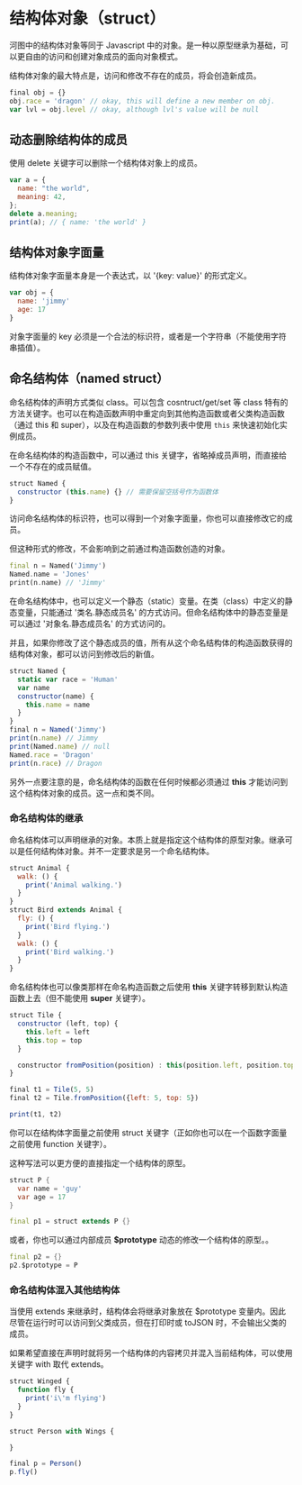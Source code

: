 # 结构体对象（struct）

河图中的结构体对象等同于 Javascript 中的对象。是一种以原型继承为基础，可以更自由的访问和创建对象成员的面向对象模式。

结构体对象的最大特点是，访问和修改不存在的成员，将会创造新成员。

```javascript
final obj = {}
obj.race = 'dragon' // okay, this will define a new member on obj.
var lvl = obj.level // okay, although lvl's value will be null
```

## 动态删除结构体的成员

使用 delete 关键字可以删除一个结构体对象上的成员。

```javascript
var a = {
  name: "the world",
  meaning: 42,
};
delete a.meaning;
print(a); // { name: 'the world' }
```

## 结构体对象字面量

结构体对象字面量本身是一个表达式，以 '{key: value}' 的形式定义。

```javascript
var obj = {
  name: 'jimmy'
  age: 17
}
```

对象字面量的 key 必须是一个合法的标识符，或者是一个字符串（不能使用字符串插值）。

## 命名结构体（named struct）

命名结构体的声明方式类似 class。可以包含 cosntruct/get/set 等 class 特有的方法关键字。也可以在构造函数声明中重定向到其他构造函数或者父类构造函数（通过 this 和 super），以及在构造函数的参数列表中使用 `this` 来快速初始化实例成员。

在命名结构体的构造函数中，可以通过 this 关键字，省略掉成员声明，而直接给一个不存在的成员赋值。

```javascript
struct Named {
  constructor (this.name) {} // 需要保留空括号作为函数体
}
```

访问命名结构体的标识符，也可以得到一个对象字面量，你也可以直接修改它的成员。

但这种形式的修改，不会影响到之前通过构造函数创造的对象。

```dart
final n = Named('Jimmy')
Named.name = 'Jones'
print(n.name) // 'Jimmy'
```

在命名结构体中，也可以定义一个静态（static）变量。在类（class）中定义的静态变量，只能通过 '类名.静态成员名' 的方式访问。但命名结构体中的静态变量是可以通过 '对象名.静态成员名' 的方式访问的。

并且，如果你修改了这个静态成员的值，所有从这个命名结构体的构造函数获得的结构体对象，都可以访问到修改后的新值。

```javascript
struct Named {
  static var race = 'Human'
  var name
  constructor(name) {
    this.name = name
  }
}
final n = Named('Jimmy')
print(n.name) // Jimmy
print(Named.name) // null
Named.race = 'Dragon'
print(n.race) // Dragon
```

另外一点要注意的是，命名结构体的函数在任何时候都必须通过 **this** 才能访问到这个结构体对象的成员。这一点和类不同。

### 命名结构体的继承

命名结构体可以声明继承的对象。本质上就是指定这个结构体的原型对象。继承可以是任何结构体对象。并不一定要求是另一个命名结构体。

```javascript
struct Animal {
  walk: () {
    print('Animal walking.')
  }
}
struct Bird extends Animal {
  fly: () {
    print('Bird flying.')
  }
  walk: () {
    print('Bird walking.')
  }
}
```

命名结构体也可以像类那样在命名构造函数之后使用 **this** 关键字转移到默认构造函数上去（但不能使用 **super** 关键字）。

```javascript
struct Tile {
  constructor (left, top) {
    this.left = left
    this.top = top
  }

  constructor fromPosition(position) : this(position.left, position.top)
}

final t1 = Tile(5, 5)
final t2 = Tile.fromPosition({left: 5, top: 5})

print(t1, t2)
```

你可以在结构体字面量之前使用 struct 关键字（正如你也可以在一个函数字面量之前使用 function 关键字）。

这种写法可以更方便的直接指定一个结构体的原型。

```dart
struct P {
  var name = 'guy'
  var age = 17
}

final p1 = struct extends P {}
```

或者，你也可以通过内部成员 **$prototype** 动态的修改一个结构体的原型。。

```dart
final p2 = {}
p2.$prototype = P
```

### 命名结构体混入其他结构体

当使用 extends 来继承时，结构体会将继承对象放在 $prototype 变量内。因此尽管在运行时可以访问到父类成员，但在打印时或 toJSON 时，不会输出父类的成员。

如果希望直接在声明时就将另一个结构体的内容拷贝并混入当前结构体，可以使用关键字 with 取代 extends。

```javascript
struct Winged {
  function fly {
    print('i\'m flying')
  }
}

struct Person with Wings {

}

final p = Person()
p.fly()
```
